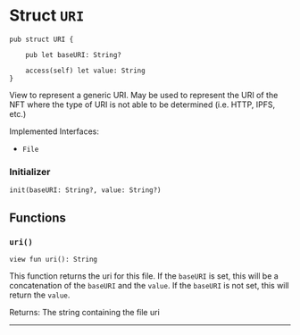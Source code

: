 # Struct `URI`

```cadence
pub struct URI {

    pub let baseURI: String?

    access(self) let value: String
}
```

View to represent a generic URI. May be used to represent the URI of
the NFT where the type of URI is not able to be determined (i.e. HTTP,
IPFS, etc.)

Implemented Interfaces:
  - `File`


### Initializer

```cadence
init(baseURI: String?, value: String?)
```


## Functions

### `uri()`

```cadence
view fun uri(): String
```
This function returns the uri for this file. If the `baseURI` is set,
this will be a concatenation of the `baseURI` and the `value`. If the
`baseURI` is not set, this will return the `value`.

Returns: The string containing the file uri

---
